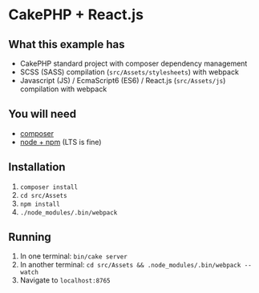 # CakePHP + React.js

## What this example has

- CakePHP standard project with composer dependency management
- SCSS (SASS) compilation (`src/Assets/stylesheets`) with webpack
- Javascript (JS) / EcmaScript6 (ES6) / React.js (`src/Assets/js`) compilation with webpack

## You will need

- [composer](https://getcomposer.org/download/)
- [node + npm](https://nodejs.org/en/download/) (LTS is fine)

## Installation

1. `composer install`
1. `cd src/Assets`
1. `npm install`
1. `./node_modules/.bin/webpack`

## Running

1. In one terminal: `bin/cake server`
1. In another terminal: `cd src/Assets && .node_modules/.bin/webpack --watch`
1. Navigate to `localhost:8765`